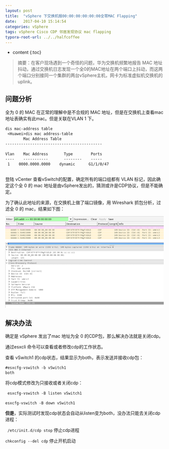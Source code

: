 ```yaml
---
layout: post
title:  "vSphere 下交换机报00:00:00:00:00:00全零MAC Flapping"
date:   2017-04-10 15:14:54
categories: vSphere
tags: vSphere Cisco CDP 邻居发现协议 mac flapping
typora-root-url: ../../halfcoffee
---
```


* content
{:toc}
> 摘要：在客户现场遇到一个奇怪的问题，华为交换机频繁地报告 MAC 地址抖动，通过交换机日志发现一个全0的MAC地址在两个端口上抖动，而这两个端口分别接同一个集群的两台vSphere主机，网卡为标准虚拟机交换机的uplink。

## 问题分析

全为 0 的 MAC 在正常的理解中是不合规的 MAC 地址，但是在交换机上查看mac地址表确实有此mac。但是关联在VLAN 1 下。

```
dis mac-address table
 <Huawei>dis mac address-table
        Mac Address Table
-------------------------------------------

Vlan    Mac Address       Type        Ports
----    -----------       --------    -----
 1    0000.0000.0000    dynamic      G1/1/0/47 
 
```



登陆 vCenter 查看vSwitch的配置，确定所有的端口组都有 VLAN 标记，因此确定这个全 0 的 mac 地址是由vSphere发出的，猜测或许是CDP协议，但是不能确定。

为了确认此地址的来源，在交换机上做了端口镜像，用 Wireshark 抓包分析，过滤全 0 的 mac，结果如下图：

![cdp](/pics/cdp.png)

## 解决办法

确定是 vSphere 发出了mac 地址为全 0 的CDP包，那么解决办法就是关闭cdp。

通过esxcli 命令可以查看或者修改cdp的工作状态。

查看 vSwitch1 的cdp状态，结果显示为both，表示发送并接收cdp包：

``` 
#esxcfg-vswitch -b vSwitch1
both 
```


将cdp模式修改为只接收或者关闭cdp：

` esxcfg-vswitch -B listen vSwitch1`

`esxcfg-vswitch -B down vSwitch1` 



**但是**，实际测试时发现cdp状态会自动从listen变为both，没办法只能去关闭cdp进程：

` /etc/init.d/cdp stop` 停止cdp进程

`chkconfig --del cdp`  停止开机启动